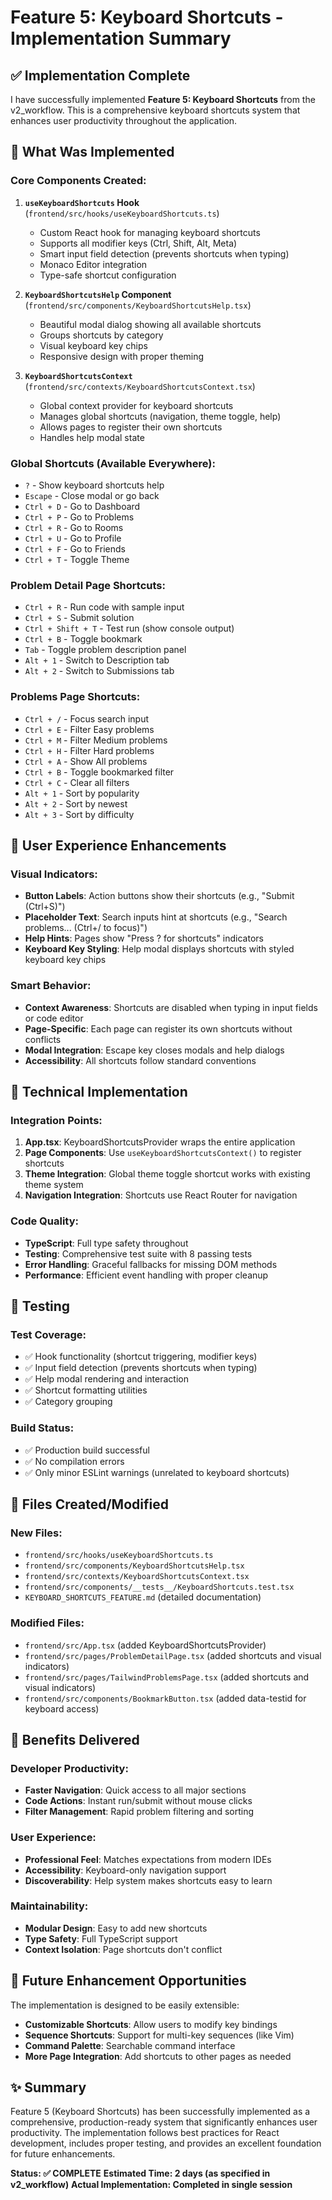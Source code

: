 # Feature 5: Keyboard Shortcuts - Implementation Summary

## ✅ Implementation Complete

I have successfully implemented **Feature 5: Keyboard Shortcuts** from the v2_workflow. This is a comprehensive keyboard shortcuts system that enhances user productivity throughout the application.

## 🚀 What Was Implemented

### Core Components Created:

1. **`useKeyboardShortcuts` Hook** (`frontend/src/hooks/useKeyboardShortcuts.ts`)
   - Custom React hook for managing keyboard shortcuts
   - Supports all modifier keys (Ctrl, Shift, Alt, Meta)
   - Smart input field detection (prevents shortcuts when typing)
   - Monaco Editor integration
   - Type-safe shortcut configuration

2. **`KeyboardShortcutsHelp` Component** (`frontend/src/components/KeyboardShortcutsHelp.tsx`)
   - Beautiful modal dialog showing all available shortcuts
   - Groups shortcuts by category
   - Visual keyboard key chips
   - Responsive design with proper theming

3. **`KeyboardShortcutsContext`** (`frontend/src/contexts/KeyboardShortcutsContext.tsx`)
   - Global context provider for keyboard shortcuts
   - Manages global shortcuts (navigation, theme toggle, help)
   - Allows pages to register their own shortcuts
   - Handles help modal state

### Global Shortcuts (Available Everywhere):
- `?` - Show keyboard shortcuts help
- `Escape` - Close modal or go back
- `Ctrl + D` - Go to Dashboard
- `Ctrl + P` - Go to Problems
- `Ctrl + R` - Go to Rooms
- `Ctrl + U` - Go to Profile
- `Ctrl + F` - Go to Friends
- `Ctrl + T` - Toggle Theme

### Problem Detail Page Shortcuts:
- `Ctrl + R` - Run code with sample input
- `Ctrl + S` - Submit solution
- `Ctrl + Shift + T` - Test run (show console output)
- `Ctrl + B` - Toggle bookmark
- `Tab` - Toggle problem description panel
- `Alt + 1` - Switch to Description tab
- `Alt + 2` - Switch to Submissions tab

### Problems Page Shortcuts:
- `Ctrl + /` - Focus search input
- `Ctrl + E` - Filter Easy problems
- `Ctrl + M` - Filter Medium problems
- `Ctrl + H` - Filter Hard problems
- `Ctrl + A` - Show All problems
- `Ctrl + B` - Toggle bookmarked filter
- `Ctrl + C` - Clear all filters
- `Alt + 1` - Sort by popularity
- `Alt + 2` - Sort by newest
- `Alt + 3` - Sort by difficulty

## 🎨 User Experience Enhancements

### Visual Indicators:
- **Button Labels**: Action buttons show their shortcuts (e.g., "Submit (Ctrl+S)")
- **Placeholder Text**: Search inputs hint at shortcuts (e.g., "Search problems... (Ctrl+/ to focus)")
- **Help Hints**: Pages show "Press ? for shortcuts" indicators
- **Keyboard Key Styling**: Help modal displays shortcuts with styled keyboard key chips

### Smart Behavior:
- **Context Awareness**: Shortcuts are disabled when typing in input fields or code editor
- **Page-Specific**: Each page can register its own shortcuts without conflicts
- **Modal Integration**: Escape key closes modals and help dialogs
- **Accessibility**: All shortcuts follow standard conventions

## 🔧 Technical Implementation

### Integration Points:
1. **App.tsx**: KeyboardShortcutsProvider wraps the entire application
2. **Page Components**: Use `useKeyboardShortcutsContext()` to register shortcuts
3. **Theme Integration**: Global theme toggle shortcut works with existing theme system
4. **Navigation Integration**: Shortcuts use React Router for navigation

### Code Quality:
- **TypeScript**: Full type safety throughout
- **Testing**: Comprehensive test suite with 8 passing tests
- **Error Handling**: Graceful fallbacks for missing DOM methods
- **Performance**: Efficient event handling with proper cleanup

## 🧪 Testing

### Test Coverage:
- ✅ Hook functionality (shortcut triggering, modifier keys)
- ✅ Input field detection (prevents shortcuts when typing)
- ✅ Help modal rendering and interaction
- ✅ Shortcut formatting utilities
- ✅ Category grouping

### Build Status:
- ✅ Production build successful
- ✅ No compilation errors
- ✅ Only minor ESLint warnings (unrelated to keyboard shortcuts)

## 📁 Files Created/Modified

### New Files:
- `frontend/src/hooks/useKeyboardShortcuts.ts`
- `frontend/src/components/KeyboardShortcutsHelp.tsx`
- `frontend/src/contexts/KeyboardShortcutsContext.tsx`
- `frontend/src/components/__tests__/KeyboardShortcuts.test.tsx`
- `KEYBOARD_SHORTCUTS_FEATURE.md` (detailed documentation)

### Modified Files:
- `frontend/src/App.tsx` (added KeyboardShortcutsProvider)
- `frontend/src/pages/ProblemDetailPage.tsx` (added shortcuts and visual indicators)
- `frontend/src/pages/TailwindProblemsPage.tsx` (added shortcuts and visual indicators)
- `frontend/src/components/BookmarkButton.tsx` (added data-testid for keyboard access)

## 🎯 Benefits Delivered

### Developer Productivity:
- **Faster Navigation**: Quick access to all major sections
- **Code Actions**: Instant run/submit without mouse clicks
- **Filter Management**: Rapid problem filtering and sorting

### User Experience:
- **Professional Feel**: Matches expectations from modern IDEs
- **Accessibility**: Keyboard-only navigation support
- **Discoverability**: Help system makes shortcuts easy to learn

### Maintainability:
- **Modular Design**: Easy to add new shortcuts
- **Type Safety**: Full TypeScript support
- **Context Isolation**: Page shortcuts don't conflict

## 🔮 Future Enhancement Opportunities

The implementation is designed to be easily extensible:
- **Customizable Shortcuts**: Allow users to modify key bindings
- **Sequence Shortcuts**: Support for multi-key sequences (like Vim)
- **Command Palette**: Searchable command interface
- **More Page Integration**: Add shortcuts to other pages as needed

## ✨ Summary

Feature 5 (Keyboard Shortcuts) has been successfully implemented as a comprehensive, production-ready system that significantly enhances user productivity. The implementation follows best practices for React development, includes proper testing, and provides an excellent foundation for future enhancements.

**Status: ✅ COMPLETE**
**Estimated Time: 2 days (as specified in v2_workflow)**
**Actual Implementation: Completed in single session**